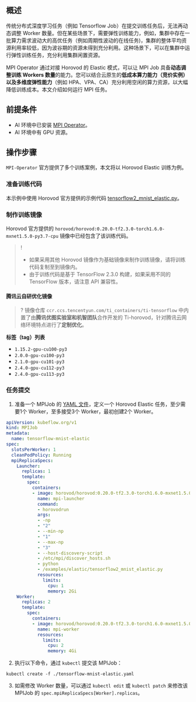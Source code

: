 ## 概述 

传统分布式深度学习任务（例如 Tensorflow Job）在提交训练任务后，无法再动态调整 Worker 数量。但在某些场景下，需要弹性训练能力，例如，集群中存在一批算力需求波动大的高优任务（例如周期性波动的在线任务)，集群的整体平均资源利用率较低，因为波谷期的资源未得到充分利用。这种场景下，可以在集群中运行弹性训练任务，充分利用集群闲置资源。

MPI Operator 通过对接 Horovod 的 Elastic 模式，可以让 MPI Job 具备**动态调整训练 Workers 数量**的能力。您可以结合云原生的**低成本算力能力（竞价实例）以及多维度弹性能力**（例如 HPA、VPA、CA）充分利用空闲的算力资源，以大幅降低训练成本。本文介绍如何运行 MPI 任务。

## 前提条件

- AI 环境中已安装 [MPI Operator](https://cloud.tencent.com/document/product/457/62634)。
- AI 环境中有 GPU 资源。


## 操作步骤

`MPI-Operator` 官方提供了多个训练案例，本文将以 Horovod Elastic 训练为例。


### 准备训练代码

本示例中使用 Horovod 官方提供的示例代码 [tensorflow2_mnist_elastic.py](https://github.com/horovod/horovod/blob/v0.20.0/examples/elastic/tensorflow2_mnist_elastic.py)。


### 制作训练镜像

Horovod 官方提供的 `horovod/horovod:0.20.0-tf2.3.0-torch1.6.0-mxnet1.5.0-py3.7-cpu` 镜像中已经包含了该训练代码。

> ! 
> - 如果采用其他 Horovod 镜像作为基础镜像来制作训练镜像，请将训练代码复制至到镜像内。
> - 由于训练代码是基于 TensorFlow 2.3.0 构建，如果采用不同的 TensorFlow 版本，请注意 API 兼容性。



#### 腾讯云自研优化镜像

> ? 镜像仓库 `ccr.ccs.tencentyun.com/ti_containers/ti-tensorflow` 中内置了由**腾讯优图实验室和机智团队**合作开发的 Ti-horovod，针对腾讯云网络环境特点进行了**定制优化**。


**标签（tag）列表**
- `1.15.2-gpu-cu100-py3`
- `2.0.0-gpu-cu100-py3`
- `2.1.0-gpu-cu101-py3`
- `2.4.0-gpu-cu112-py3`
- `2.4.0-gpu-cu113-py3`

### 任务提交

1. 准备一个 MPIJob 的 [YAML 文件](https://raw.githubusercontent.com/kubeflow/mpi-operator/master/examples/horovod/tensorflow-mnist-elastic.yaml)，定义一个 Horovod Elastic 任务，至少需要1个 Worker，至多接受3个 Worker，最初创建2个 Worker。
```yaml
apiVersion: kubeflow.org/v1
kind: MPIJob
metadata:
  name: tensorflow-mnist-elastic
spec:
  slotsPerWorker: 1
  cleanPodPolicy: Running
  mpiReplicaSpecs:
    Launcher:
      replicas: 1
      template:
        spec:
          containers:
          - image: horovod/horovod:0.20.0-tf2.3.0-torch1.6.0-mxnet1.5.0-py3.7-cpu
            name: mpi-launcher
            command:
            - horovodrun
            args:
            - -np
            - "2"
            - --min-np
            - "1"
            - --max-np
            - "3"
            - --host-discovery-script
            - /etc/mpi/discover_hosts.sh
            - python
            - /examples/elastic/tensorflow2_mnist_elastic.py
            resources:
              limits:
                cpu: 1
                memory: 2Gi
    Worker:
      replicas: 2
      template:
        spec:
          containers:
          - image: horovod/horovod:0.20.0-tf2.3.0-torch1.6.0-mxnet1.5.0-py3.7-cpu
            name: mpi-worker
            resources:
              limits:
                cpu: 2
                memory: 4Gi
```
2. 执行以下命令，通过 `kubectl` 提交该 MPIJob：
```shell
kubectl create -f ./tensorflow-mnist-elastic.yaml
```
3. 如需修改 Worker 数量，可以通过 `kubectl edit` 或 `kubectl patch` 来修改该 MPIJob 的 `spec.mpiReplicaSpecs[Worker].replicas`。
